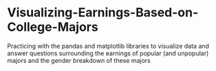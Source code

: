 # Visualizing-Earnings-Based-on-College-Majors
Practicing with the pandas and matplotlib libraries to visualize data and answer questions surrounding the earnings of popular (and unpopular) majors and the gender breakdown of these majors
